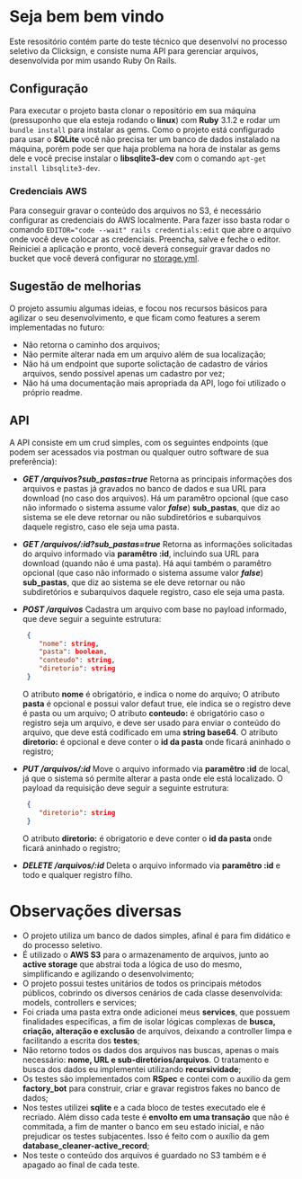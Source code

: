 # Seja bem bem vindo

Este resositório contém parte do teste técnico que desenvolvi no processo seletivo da Clicksign, e consiste numa API para gerenciar arquivos, desenvolvida por mim usando Ruby On Rails.

## Configuração

Para executar o projeto basta clonar o repositório em sua máquina (pressuponho que ela esteja rodando o **linux**) com **Ruby** 3.1.2 e rodar um `bundle install` para instalar as gems. Como o projeto está configurado para usar o **SQLite** você não precisa ter um banco de dados instalado na máquina, porém pode ser que haja problema na hora de instalar as gems dele e você precise instalar o **libsqlite3-dev**  com o comando `apt-get install libsqlite3-dev`.

### Credenciais AWS

Para conseguir gravar o conteúdo dos arquivos no S3, é necessário configurar as credenciais do AWS localmente. Para fazer isso basta rodar o comando `EDITOR="code --wait" rails credentials:edit` que abre o arquivo onde você deve colocar as credenciais. Preencha, salve e feche o editor. Reiniciei a aplicação e pronto, você deverá conseguir gravar dados no bucket que você deverá configurar no [storage.yml](https://github.com/danielarrais/ruby-file-system-api/blob/main/config/storage.yml).

## Sugestão de melhorias

O projeto assumiu algumas ideias, e focou nos recursos básicos para agilizar o seu desenvolvimento, e que ficam como features a serem implementadas no futuro:
* Não retorna o caminho dos arquivos;
* Não permite alterar nada em um arquivo além de sua localização;
* Não há um endpoint que suporte solictação de cadastro de vários arquivos, sendo possível apenas um cadastro por vez;
* Não há uma documentação mais apropriada da API, logo foi utilizado o próprio readme.

## API
A API consiste em um crud simples, com os seguintes endpoints (que podem ser acessados via postman ou qualquer outro software de sua preferência):

- ***GET /arquivos?sub_pastas=true***
  Retorna as principais informações dos arquivos e pastas já gravados no banco de dados e sua URL para download (no caso dos arquivos). Há um paramêtro opcional (que caso não informado o sistema assume valor ***false***)  **sub_pastas**, que diz ao sistema se ele deve retornar ou não subdiretórios e subarquivos daquele registro, caso ele seja uma pasta.

- ***GET /arquivos/:id?sub_pastas=true***
  Retorna as informações solicitadas do arquivo informado via **paramêtro :id**, incluindo sua URL para download (quando não é uma pasta). Há aqui também o paramêtro opcional (que caso não informado o sistema assume valor ***false***)   **sub_pastas**, que diz ao sistema se ele deve retornar ou não subdiretórios e subarquivos daquele registro, caso ele seja uma pasta.

- ***POST /arquivos***
  Cadastra um arquivo com base no payload informado, que deve seguir a seguinte estrutura:

  ```JSON
   {
      "nome": string, 
      "pasta": boolean,
      "conteudo": string,
      "diretorio": string
   }
  ```
  O atributo **nome** é obrigatório, e indica o nome do arquivo;
  O atributo **pasta** é  opcional e possui valor defaut true, ele indica se o registro deve é pasta ou um arquivo;
  O atributo **conteudo:** é obrigatório caso o registro seja um arquivo, e deve ser usado para enviar o conteúdo do arquivo, que deve está codificado em uma **string base64**.
  O atributo **diretorio:** é opcional e deve conter o **id da pasta** onde ficará aninhado o registro;

- ***PUT /arquivos/:id***
  Move o arquivo informado via **paramêtro :id** de local, já que o sistema só permite alterar a pasta onde ele está localizado. O payload da requisição deve seguir a seguinte estrutura:
  ```JSON
   {
      "diretorio": string
   }
  ```
  O atributo **diretorio:** é obrigatorio e deve conter o **id da pasta** onde ficará aninhado o registro;

- ***DELETE /arquivos/:id***
  Deleta o arquivo informado via **paramêtro :id** e todo e qualquer registro filho.

# Observações diversas
* O projeto utiliza um banco de dados simples, afinal é para fim didático e do processo seletivo.
* É utilizado o **AWS S3** para o armazenamento de arquivos, junto ao **active storage** que abstrai toda a lógica de uso do mesmo, simplificando e agilizando o desenvolvimento;
* O projeto possui testes unitários de todos os principais métodos públicos, cobrindo os diversos cenários de cada classe desenvolvida: models, controllers e services;
* Foi criada uma pasta extra onde adicionei meus **services**, que possuem finalidades especificas, a fim de isolar lógicas  complexas de **busca, criação, alteração e exclusão** de arquivos, deixando a controller limpa e facilitando a escrita dos **testes**;
* Não retorno todos os dados dos arquivos nas buscas, apenas o mais necessário: **nome, URL e sub-diretórios/arquivos**. O tratamento e busca dos dados eu implementei utilizando **recursividade**;
* Os testes são implementados com **RSpec** e contei com o auxilio da gem **factory_bot** para construir, criar e gravar registros fakes no banco de dados;
* Nos testes utilizei **sqlite** e a cada bloco de testes executado ele é recriado. Além disso cada teste é **envolto em uma transação** que não é commitada, a fim de manter  o banco em seu estado inicial, e não prejudicar os testes subjacentes. Isso é feito com o auxílio da gem **database_cleaner-active_record**;
* Nos teste o conteúdo dos arquivos é guardado no S3 também e é apagado ao final de cada teste.


